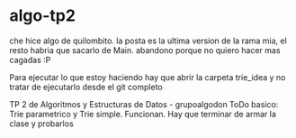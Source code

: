 # algo-tp2

che hice algo de quilombito.   la posta es la ultima version de la rama mia,  el resto habria que sacarlo de Main.
abandono porque no quiero hacer mas cagadas :P





Para ejecutar lo que estoy haciendo hay que abrir la carpeta trie_idea y no tratar de ejecutarlo desde el git completo

TP 2 de Algoritmos y Estructuras de Datos - grupoalgodon
ToDo basico:  Trie parametrico y Trie simple.  Funcionan. Hay que terminar de armar la clase y probarlos
